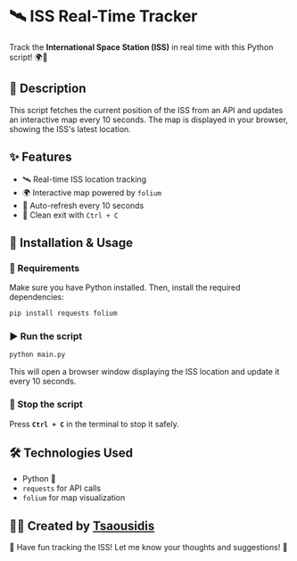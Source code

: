 # 🛰️ ISS Real-Time Tracker

Track the **International Space Station (ISS)** in real time with this Python script! 🌍🚀

## 📌 Description
This script fetches the current position of the ISS from an API and updates an interactive map every 10 seconds. The map is displayed in your browser, showing the ISS's latest location.

## ✨ Features
- 🛰️ Real-time ISS location tracking
- 🌍 Interactive map powered by `folium`
- 🔄 Auto-refresh every 10 seconds
- 🛑 Clean exit with `Ctrl + C`

## 🚀 Installation & Usage

### 🔧 Requirements
Make sure you have Python installed. Then, install the required dependencies:
```bash
pip install requests folium
```

### ▶️ Run the script
```bash
python main.py
```
This will open a browser window displaying the ISS location and update it every 10 seconds.

### 🛑 Stop the script
Press **`Ctrl + C`** in the terminal to stop it safely.

## 🛠️ Technologies Used
- Python 🐍
- `requests` for API calls
- `folium` for map visualization

## 👨‍💻 Created by [Tsaousidis](https://github.com/Tsaousidis)
🎉 Have fun tracking the ISS! Let me know your thoughts and suggestions! 🎉
